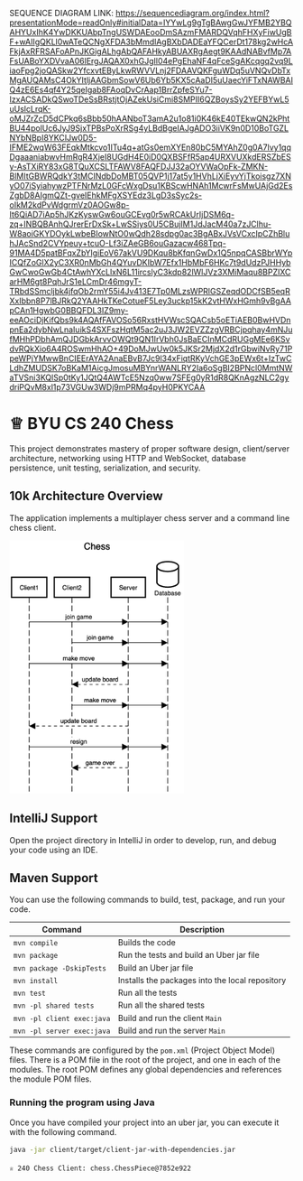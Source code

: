 SEQUENCE DIAGRAM LINK: 
https://sequencediagram.org/index.html?presentationMode=readOnly#initialData=IYYwLg9gTgBAwgGwJYFMB2YBQAHYUxIhK4YwDKKUAbpTngUSWDAEooDmSAzmFMARDQVqhFHXyFiwUgBF+wAIIgQKLl0wATeQCNgXFDA3bMmdlAgBXbDADEaYFQCerDt178kg2wHcAFkjAxRFRSAFoAPnJKGigALhgAbQAFAHkyABUAXRgAegt9KAAdNABvfMp7AFsUABoYXDVvaA06lErgJAQAX0xhGJgIl04ePgEhaNF4qFceSgAKcqgq2vq9LiaoFpg2joQASkw2YfcxvtEByLkwRWVVLnj2FDAAVQKFguWDq5uVNQvDbTxMgAUQAMsC4OkYItljAAGbmSowV6Ub6Yb5KX5cAaDI5uUaecYiFTxNAWBAIQ4zE6Es4qf4Y25qeIgab8FAoqDvCrAap1BrrZpfeSYu7-IzxACSADkQSwoTDeSsBRstjtOjAZekUsiCmi8SMPII6QZBoysSy2YEFBYwL5uUslcLrqK-oMJZrZcD5dCPkq6sBbb50hAANboT3amA2u1o81i0K46kE40TEkwQN2kPhtBU44polUc6JyJ9SjxTPBsPoXrRSg4yLBdBgeIAJgADO3iiVK9n0D10BoTGZLNYbNBpI8YKCIJw0D5-IFME2wqW63FEqkMtkcvo1ITu4q+atGs0emXYEn80bC5MYAhZ0g0A7lvy1qqDgaaaniabwvHmRgR4XjeI8UGdH4E0iD0QXBSFfR5ap4URXVUXkdERSZbESy-AsTXiRY83xG8TQuXCSLTFAWV8FAQFDJJ32aOYVWaOpFk-ZMKN-BlMItGBWRQdkY3tMCINdbDoMBT05QVP1j17at5y1HVhLjXiEyvYjTkoisgz7XNyO07iSyiahywzPTFNrMzL0GFcWxgDsu1KBScwHNAh1McwrFsMwUAjGd2EsZgbD8AIgmQZt-gveIEhkMFgXSYEdz3LgD3sSyc2s-oIkM2kdPvWdgrmVz0AOGw8p-It6QiAD7iAp5hJKzKyswGw6ouGCEvg0r5wRCAkUrIjDSM6q-zq+INBQBAnhQJrerErDxSk+LwSSiys0U5CBujIM1JdJacM40a7zJClhu-W8aoiGKYDOykLwbeBIowNtO0wQdh28sdpg0ac3BgABxJVsVCxcIpCZhBluhJAcSnd2CVYpeuy+tcuO-Lf3iZAeGB6ouGazacw468Tpq-91MA4D5patBFqxZbYlgiEoV67akVU9DKqu8bKfqnGwDx1Q5npqCASBbrWYpICQfZoGlX2yC3XR0nMbGh4QYuvDKIbW7Efx1HbMbF6HKc7t9dUdzPJHHybGwCwoGwGb4CtAwhYXcLlxN6L11ircslyC3kdp82lWlJVz3XMiMaqu8BPZIXCarHM6gt8PqhJrS1eLCmDr46mgyT-TRbdSSmcljbk4jfqOb2rmY55i4Jv413E7Tp0MLzsWPRlGSZeqdODCfSB5eqRXxIbbn8P7lBJRkQ2YAAHkTKeCotueF5Ley3uckp15kK2vtHWxHGmh9vBgAApCAn1HgwbG0BBQFDL3IZ9my-eeAOciDjKifQbs9k4AQAfFAVOSo56RxstHVWscSQACsb5oETiAEB0BwHVDnpnEa2dybNwLnaIuikS4SXFszHqtM5ac2uJ3JW2EVZZzgVRBCjpqhay4mNJufMHhPDbhAmQJDGbkArvvOWQt9QN1IrVbh0JsBaECInMCdRUGgMEe6KSvdvRQkXio6A4ROSwmHhAO+49DoMJwUw0k5JKSr2MjdX2d1rGbwiNvRy71PpeWPjYMwwBnCIEErAYA2AnaEBvB7Jc9l34xFiqtRKyVchGE3pEWx6t+IzTwCLdhZMUDSK7oBKaM1AicgJmosuMBYnrWANLRY2Ia6oSgBI2BPNcl0MmtNWaTVSni3KQlSp0tKy1JQtQ4AWTcE5Nzq0ww7SFEg0yR1dR8QKnAgzNLC2gydriPQvM8xl1p73VGUw3WDj9mPRMq4pyH0PKYCAA

# ♕ BYU CS 240 Chess

This project demonstrates mastery of proper software design, client/server architecture, networking using HTTP and WebSocket, database persistence, unit testing, serialization, and security.

## 10k Architecture Overview

The application implements a multiplayer chess server and a command line chess client.

[![Sequence Diagram](10k-architecture.png)](https://sequencediagram.org/index.html#initialData=C4S2BsFMAIGEAtIGckCh0AcCGAnUBjEbAO2DnBElIEZVs8RCSzYKrgAmO3AorU6AGVIOAG4jUAEyzAsAIyxIYAERnzFkdKgrFIuaKlaUa0ALQA+ISPE4AXNABWAexDFoAcywBbTcLEizS1VZBSVbbVc9HGgnADNYiN19QzZSDkCrfztHFzdPH1Q-Gwzg9TDEqJj4iuSjdmoMopF7LywAaxgvJ3FC6wCLaFLQyHCdSriEseSm6NMBurT7AFcMaWAYOSdcSRTjTka+7NaO6C6emZK1YdHI-Qma6N6ss3nU4Gpl1ZkNrZwdhfeByy9hwyBA7mIT2KAyGGhuSWi9wuc0sAI49nyMG6ElQQA)

## IntelliJ Support

Open the project directory in IntelliJ in order to develop, run, and debug your code using an IDE.

## Maven Support

You can use the following commands to build, test, package, and run your code.

| Command                    | Description                                     |
| -------------------------- | ----------------------------------------------- |
| `mvn compile`              | Builds the code                                 |
| `mvn package`              | Run the tests and build an Uber jar file        |
| `mvn package -DskipTests`  | Build an Uber jar file                          |
| `mvn install`              | Installs the packages into the local repository |
| `mvn test`                 | Run all the tests                               |
| `mvn -pl shared tests`     | Run all the shared tests                        |
| `mvn -pl client exec:java` | Build and run the client `Main`                 |
| `mvn -pl server exec:java` | Build and run the server `Main`                 |

These commands are configured by the `pom.xml` (Project Object Model) files. There is a POM file in the root of the project, and one in each of the modules. The root POM defines any global dependencies and references the module POM files.

### Running the program using Java

Once you have compiled your project into an uber jar, you can execute it with the following command.

```sh
java -jar client/target/client-jar-with-dependencies.jar

♕ 240 Chess Client: chess.ChessPiece@7852e922
```
